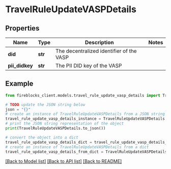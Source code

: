 # TravelRuleUpdateVASPDetails


## Properties

Name | Type | Description | Notes
------------ | ------------- | ------------- | -------------
**did** | **str** | The decentralized identifier of the VASP | 
**pii_didkey** | **str** | The PII DID key of the VASP | 

## Example

```python
from fireblocks_client.models.travel_rule_update_vasp_details import TravelRuleUpdateVASPDetails

# TODO update the JSON string below
json = "{}"
# create an instance of TravelRuleUpdateVASPDetails from a JSON string
travel_rule_update_vasp_details_instance = TravelRuleUpdateVASPDetails.from_json(json)
# print the JSON string representation of the object
print(TravelRuleUpdateVASPDetails.to_json())

# convert the object into a dict
travel_rule_update_vasp_details_dict = travel_rule_update_vasp_details_instance.to_dict()
# create an instance of TravelRuleUpdateVASPDetails from a dict
travel_rule_update_vasp_details_from_dict = TravelRuleUpdateVASPDetails.from_dict(travel_rule_update_vasp_details_dict)
```
[[Back to Model list]](../README.md#documentation-for-models) [[Back to API list]](../README.md#documentation-for-api-endpoints) [[Back to README]](../README.md)


